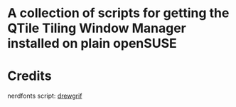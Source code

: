 # A collection of scripts for getting the QTile Tiling Window Manager installed on plain openSUSE

# Credits
nerdfonts script: [drewgrif](https://github.com/drewgrif)

